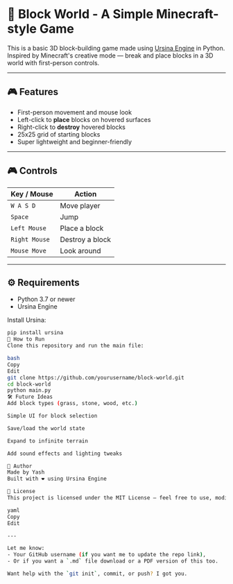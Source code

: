 # 🧱 Block World - A Simple Minecraft-style Game

This is a basic 3D block-building game made using [Ursina Engine](https://www.ursinaengine.org/) in Python.  
Inspired by Minecraft's creative mode — break and place blocks in a 3D world with first-person controls.

---

## 🎮 Features

- First-person movement and mouse look
- Left-click to **place** blocks on hovered surfaces
- Right-click to **destroy** hovered blocks
- 25x25 grid of starting blocks
- Super lightweight and beginner-friendly

---

## 🎮 Controls

| Key / Mouse       | Action                |
|------------------|-----------------------|
| `W A S D`        | Move player           |
| `Space`          | Jump                  |
| `Left Mouse`     | Place a block         |
| `Right Mouse`    | Destroy a block       |
| `Mouse Move`     | Look around           |

---

## ⚙️ Requirements

- Python 3.7 or newer
- Ursina Engine

Install Ursina:

```bash
pip install ursina
🚀 How to Run
Clone this repository and run the main file:

bash
Copy
Edit
git clone https://github.com/yourusername/block-world.git
cd block-world
python main.py
🛠️ Future Ideas
Add block types (grass, stone, wood, etc.)

Simple UI for block selection

Save/load the world state

Expand to infinite terrain

Add sound effects and lighting tweaks

👤 Author
Made by Yash
Built with ❤️ using Ursina Engine

📄 License
This project is licensed under the MIT License — feel free to use, modify, and share!

yaml
Copy
Edit

---

Let me know:
- Your GitHub username (if you want me to update the repo link),
- Or if you want a `.md` file download or a PDF version of this too.

Want help with the `git init`, commit, or push? I got you.




